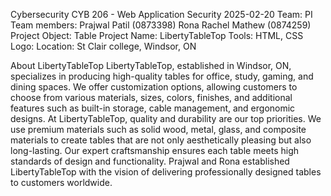 Cybersecurity 
CYB 206 - Web Application Security
2025-02-20
Team: PI
Team members: Prajwal Patil (0873398)
              Rona Rachel Mathew (0874259)
Project Object: Table
Project Name: LibertyTableTop
Tools: HTML, CSS
Logo:
Location: St Clair college, Windsor, ON

About LibertyTableTop
LibertyTableTop, established in Windsor, ON, specializes in producing high-quality tables for office, study, gaming, and dining spaces. We offer customization options, allowing customers to choose from various materials, sizes, colors, finishes, and additional features such as built-in storage, cable management, and ergonomic designs. 
At LibertyTableTop, quality and durability are our top priorities. We use premium materials such as solid wood, metal, glass, and composite materials to create tables that are not only aesthetically pleasing but also long-lasting. Our expert craftsmanship ensures each table meets high standards of design and functionality.
Prajwal and Rona established LibertyTableTop with the vision of delivering professionally designed tables to customers worldwide.
